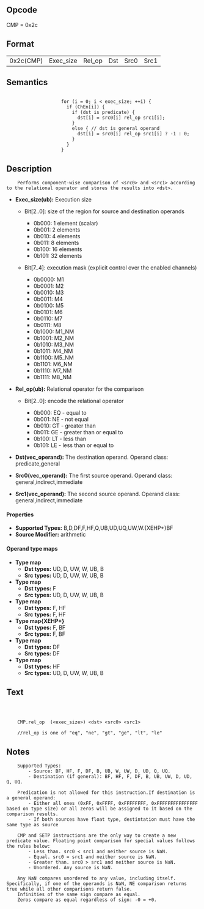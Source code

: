 <!---======================= begin_copyright_notice ============================

Copyright (C) 2020-2022 Intel Corporation

SPDX-License-Identifier: MIT

============================= end_copyright_notice ==========================-->

## Opcode

  CMP = 0x2c

## Format

| | | | | | |
| --- | --- | --- | --- | --- | --- |
| 0x2c(CMP) | Exec_size | Rel_op | Dst | Src0 | Src1 |


## Semantics


```

                    for (i = 0; i < exec_size; ++i) {
                      if (ChEn[i]) {
                        if (dst is predicate) {
                          dst[i] = src0[i] rel_op src1[i];
                        }
                        else { // dst is general operand
                          dst[i] = src0[i] rel_op src1[i] ? -1 : 0;
                        }
                      }
                    }
```

## Description





```
    Performs component-wise comparison of <src0> and <src1> according to the relational operator and stores the results into <dst>.
```


- **Exec_size(ub):** Execution size

  - Bit[2..0]: size of the region for source and destination operands

    - 0b000:  1 element (scalar)
    - 0b001:  2 elements
    - 0b010:  4 elements
    - 0b011:  8 elements
    - 0b100:  16 elements
    - 0b101:  32 elements
  - Bit[7..4]: execution mask (explicit control over the enabled channels)

    - 0b0000:  M1
    - 0b0001:  M2
    - 0b0010:  M3
    - 0b0011:  M4
    - 0b0100:  M5
    - 0b0101:  M6
    - 0b0110:  M7
    - 0b0111:  M8
    - 0b1000:  M1_NM
    - 0b1001:  M2_NM
    - 0b1010:  M3_NM
    - 0b1011:  M4_NM
    - 0b1100:  M5_NM
    - 0b1101:  M6_NM
    - 0b1110:  M7_NM
    - 0b1111:  M8_NM

- **Rel_op(ub):** Relational operator for the comparison

  - Bit[2..0]: encode the relational operator

    - 0b000:  EQ - equal to
    - 0b001:  NE - not equal
    - 0b010:  GT - greater than
    - 0b011:  GE - greater than or equal to
    - 0b100:  LT - less than
    - 0b101:  LE - less than or equal to

- **Dst(vec_operand):** The destination operand. Operand class: predicate,general


- **Src0(vec_operand):** The first source operand. Operand class: general,indirect,immediate


- **Src1(vec_operand):** The second source operand. Operand class: general,indirect,immediate


#### Properties
- **Supported Types:** B,D,DF,F,HF,Q,UB,UD,UQ,UW,W.{XEHP+}BF
- **Source Modifier:** arithmetic


#### Operand type maps
- **Type map**
  -  **Dst types:** UD, D, UW, W, UB, B
  -  **Src types:** UD, D, UW, W, UB, B
- **Type map**
  -  **Dst types:** F
  -  **Src types:** UD, D, UW, W, UB, B
- **Type map**
  -  **Dst types:** F, HF
  -  **Src types:** F, HF
- **Type map{XEHP+}**
  -  **Dst types:** F, BF
  -  **Src types:** F, BF
- **Type map**
  -  **Dst types:** DF
  -  **Src types:** DF
- **Type map**
  -  **Dst types:** HF
  -  **Src types:** UD, D, UW, W, UB, B


## Text
```



    CMP.rel_op  (<exec_size>) <dst> <src0> <src1>

    //rel_op is one of "eq", "ne", "gt", "ge", "lt", "le"
```
## Notes





```
    Supported Types:
        - Source: BF, HF, F, DF, B, UB, W, UW, D, UD, Q, UQ.
        - Destination (if general): BF, HF, F, DF, B, UB, UW, D, UD, Q, UQ.

    Predication is not allowed for this instruction.If destination is a general operand:
        - Either all ones (0xFF, 0xFFFF, 0xFFFFFFFF, 0xFFFFFFFFFFFFFFF based on type size) or all zeros will be assigned to it based on the comparison results.
        - If both sources have float type, destintation must have the same type as source

    CMP and SETP instructions are the only way to create a new predicate value. Floating point comparison for special values follows the rules below:
        - Less than. src0 < src1 and neither source is NaN.
        - Equal. src0 = src1 and neither source is NaN.
        - Greater than. src0 > src1 and neither source is NaN.
        - Unordered. Any source is NaN.

    Any NaN compares unordered to any value, including itself. Specifically, if one of the operands is NaN, NE comparison returns true while all other comparisons return false.
    Infinities of the same sign compare as equal.
    Zeros compare as equal regardless of sign: -0 = +0.
```

